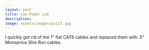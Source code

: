 ```yaml
---
layout: post
title: Low Power Lab
description:
image: assets/images/pic17.jpg
---
```

I quickly got rid of the 1" flat CAT6 cables and replaced them with .5" Monoprice Slim Run cables.
